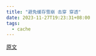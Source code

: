```yaml
---
title: "避免缓存雪崩 击穿 穿透"
date: 2023-11-27T19:23:31+08:00
tags:
  - cache
---
```


[原文](https://www.xiaolincoding.com/redis/base/redis_interview.html#%E5%A6%82%E4%BD%95%E9%81%BF%E5%85%8D%E7%BC%93%E5%AD%98%E9%9B%AA%E5%B4%A9%E3%80%81%E7%BC%93%E5%AD%98%E5%87%BB%E7%A9%BF%E3%80%81%E7%BC%93%E5%AD%98%E7%A9%BF%E9%80%8F)

